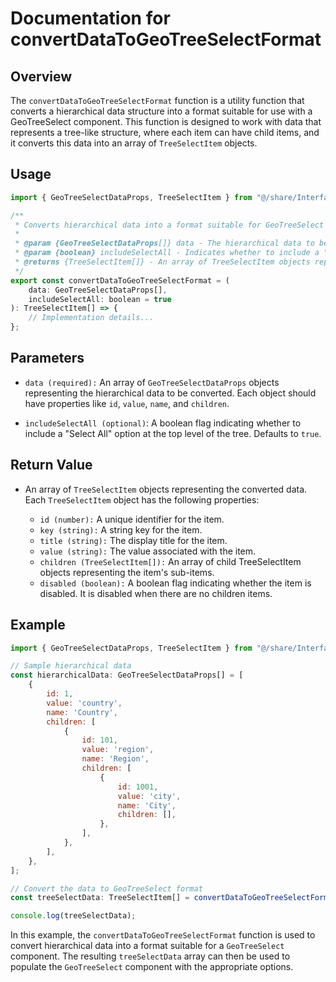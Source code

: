# Documentation for convertDataToGeoTreeSelectFormat

## Overview
The `convertDataToGeoTreeSelectFormat` function is a utility function that converts a hierarchical data structure into a format suitable for use with a GeoTreeSelect component. This function is designed to work with data that represents a tree-like structure, where each item can have child items, and it converts this data into an array of `TreeSelectItem` objects.

## Usage
```jsx
import { GeoTreeSelectDataProps, TreeSelectItem } from "@/share/InterfaceTypes";

/**
 * Converts hierarchical data into a format suitable for GeoTreeSelect component.
 *
 * @param {GeoTreeSelectDataProps[]} data - The hierarchical data to be converted.
 * @param {boolean} includeSelectAll - Indicates whether to include a "Select All" option at the top level.
 * @returns {TreeSelectItem[]} - An array of TreeSelectItem objects representing the converted data.
 */
export const convertDataToGeoTreeSelectFormat = (
    data: GeoTreeSelectDataProps[],
    includeSelectAll: boolean = true
): TreeSelectItem[] => {
    // Implementation details...
};
```

## Parameters
- `data (required):` An array of `GeoTreeSelectDataProps` objects representing the hierarchical data to be converted. Each object should have properties like `id`, `value`, `name`, and `children`.

- `includeSelectAll (optional)`: A boolean flag indicating whether to include a "Select All" option at the top level of the tree. Defaults to `true`.

## Return Value
- An array of `TreeSelectItem` objects representing the converted data. Each `TreeSelectItem` object has the following properties:

    - `id (number):` A unique identifier for the item.
    - `key (string):` A string key for the item.
    - `title (string):` The display title for the item.
    - `value (string):` The value associated with the item.
    - `children (TreeSelectItem[]):` An array of child TreeSelectItem objects representing the item's sub-items.
    - `disabled (boolean):` A boolean flag indicating whether the item is disabled. It is disabled when there are no children items.

## Example

```jsx
import { GeoTreeSelectDataProps, TreeSelectItem } from "@/share/InterfaceTypes";

// Sample hierarchical data
const hierarchicalData: GeoTreeSelectDataProps[] = [
    {
        id: 1,
        value: 'country',
        name: 'Country',
        children: [
            {
                id: 101,
                value: 'region',
                name: 'Region',
                children: [
                    {
                        id: 1001,
                        value: 'city',
                        name: 'City',
                        children: [],
                    },
                ],
            },
        ],
    },
];

// Convert the data to GeoTreeSelect format
const treeSelectData: TreeSelectItem[] = convertDataToGeoTreeSelectFormat(hierarchicalData);

console.log(treeSelectData);

```

In this example, the `convertDataToGeoTreeSelectFormat` function is used to convert hierarchical data into a format suitable for a `GeoTreeSelect` component. The resulting `treeSelectData` array can then be used to populate the `GeoTreeSelect` component with the appropriate options.